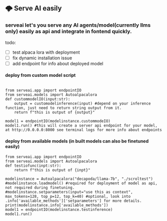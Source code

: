 ## 🌩️ Serve AI easily
### serveai let's you serve any AI agents/model(currently llms only) easily as api and integrate in fontend quickly.
todo:
- [ ] test alpaca lora with deployment
- [ ] fix dynamic installation issue
- [ ] add endpoint for info about deployed model
#### deploy from custom model script
```

from serveai.app import endpointIO
from serveai.models import Autoalpacalora
def custommodelIO(input:str):
    output = customodelinference(input) #depend on your inference function, just need to return string output from it.
    return f"this is output of {output}"
    
model1 = endpointIO(modelinstance.custommodeIO)
model1.run() #this will create a server api endpoint for your model, at http://0.0.0.0:8000 see terminal logs for more info about endpoints
```
#### deploy from available models (in built models can also be finetuned easily)
```
from serveai.app import endpointIO
from serveai.models import Autoalpacalora
def testiofunc(inpt:str):
    return f"this is output of {inpt}"
    
modelinstance = Autoalpacalora("decapoda/llama-7b", "./scroltest")
#modelinstance.loadmodel() #required for deployment of model as api, not required during finetuning.
#modelinstance.setparameters(input="use this as context", max_tokens=128, top_p=12, top_k=40) #optional, look into .info['available_methods']['setparameters'] for more details.
print(modelinstance.info['available_methods'])
model1 = endpointIO(modelinstance.testinference)
model1.run()
```


